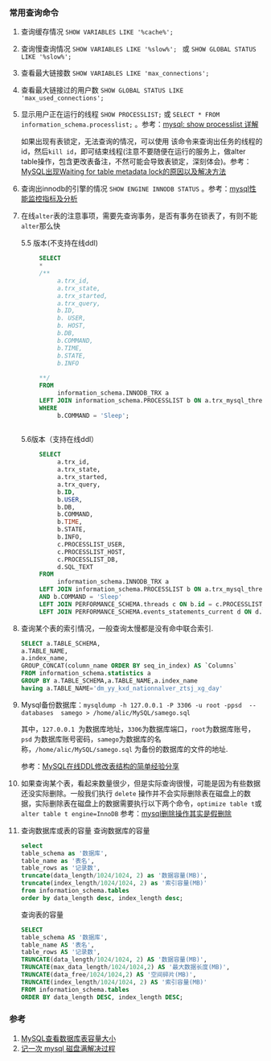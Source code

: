 

### 常用查询命令

1. 查询缓存情况 `SHOW VARIABLES LIKE '%cache%';`
2. 查询慢查询情况   `SHOW VARIABLES LIKE '%slow%'; ` 或 `SHOW GLOBAL STATUS LIKE '%slow%';  `
3. 查看最大链接数 `SHOW VARIABLES LIKE 'max_connections';  `
4. 查看最大链接过的用户数 `SHOW GLOBAL STATUS LIKE 'max_used_connections';`
5. 显示用户正在运行的线程
  `SHOW PROCESSLIST;`  或 `SELECT * FROM information_schema.processlist;` 。参考：[mysql: show processlist 详解](https://zhuanlan.zhihu.com/p/30743094)
  
    如果出现有表锁定，无法查询的情况，可以使用  该命令来查询出任务的线程的id，然后`kill id`，即可结束线程(注意不要随便在运行的服务上，做alter table操作，包含更改表备注，不然可能会导致表锁定，深刻体会)。参考：[MySQL出现Waiting for table metadata lock的原因以及解决方法](https://www.cnblogs.com/digdeep/p/4892953.html)

6. 查询出innodb的引擎的情况 `SHOW ENGINE INNODB STATUS` 。参考：[mysql性能监控指标及分析](https://blog.csdn.net/rudygao/article/details/47151033)

7. 在线`alter`表的注意事项，需要先查询事务，是否有事务在锁表了，有则不能`alter`那么快
   
   5.5 版本(不支持在线ddl)
     ```sql
          SELECT
          *
          /**
               a.trx_id,
               a.trx_state,
               a.trx_started,
               a.trx_query,
               b.ID,
               b. USER,
               b. HOST,
               b.DB,
               b.COMMAND,
               b.TIME,
               b.STATE,
               b.INFO
               
          **/
          FROM
               information_schema.INNODB_TRX a
          LEFT JOIN information_schema.PROCESSLIST b ON a.trx_mysql_thread_id = b.id
          WHERE
               b.COMMAND = 'Sleep';
          
     ```
     5.6版本（支持在线ddl）
     ```sql
          SELECT
               a.trx_id,
               a.trx_state,
               a.trx_started,
               a.trx_query,
               b.ID,
               b.USER,
               b.DB,
               b.COMMAND,
               b.TIME,
               b.STATE,
               b.INFO,
               c.PROCESSLIST_USER,
               c.PROCESSLIST_HOST,
               c.PROCESSLIST_DB,
               d.SQL_TEXT
          FROM
               information_schema.INNODB_TRX a
          LEFT JOIN information_schema.PROCESSLIST b ON a.trx_mysql_thread_id = b.id
          AND b.COMMAND = 'Sleep'
          LEFT JOIN PERFORMANCE_SCHEMA.threads c ON b.id = c.PROCESSLIST_ID
          LEFT JOIN PERFORMANCE_SCHEMA.events_statements_current d ON d.THREAD_ID = c.THREAD_ID;
     ```



8. 查询某个表的索引情况，一般查询太慢都是没有命中联合索引.
     ```sql
     SELECT a.TABLE_SCHEMA,
     a.TABLE_NAME,
     a.index_name,
     GROUP_CONCAT(column_name ORDER BY seq_in_index) AS `Columns`
     FROM information_schema.statistics a
     GROUP BY a.TABLE_SCHEMA,a.TABLE_NAME,a.index_name
     having a.TABLE_NAME='dm_yy_kxd_nationnalver_ztsj_xg_day'
     ```

9. Mysql备份数据库：`mysqldump -h 127.0.0.1 -P 3306 -u root -ppsd  --databases  samego > /home/alic/MySQL/samego.sql`
 
   其中，`127.0.0.1 `为数据库地址，`3306`为数据库端口，`root`为数据库账号，`psd` 为数据库账号密码，`samego`为数据库的名称，`/home/alic/MySQL/samego.sql` 为备份的数据库的文件的地址.
   
    参考：[MySQL在线DDL修改表结构的简单经验分享](https://cloud.tencent.com/developer/article/1072214)

10. 如果查询某个表，看起来数量很少，但是实际查询很慢，可能是因为有些数据还没实际删除。一般我们执行 `delete` 操作并不会实际删除表在磁盘上的数据，实际删除表在磁盘上的数据需要执行以下两个命令，`optimize table t`或`alter table t engine=InnoDB`  参考：[mysql删除操作其实是假删除
](https://zhuanlan.zhihu.com/p/66336976)


11. 查询数据库或表的容量
 	  查询数据库的容量
	```sql
	select 
	table_schema as '数据库',
	table_name as '表名',
	table_rows as '记录数',
	truncate(data_length/1024/1024, 2) as '数据容量(MB)',
	truncate(index_length/1024/1024, 2) as '索引容量(MB)'
	from information_schema.tables
	order by data_length desc, index_length desc;
	```
	  查询表的容量
	```sql
	SELECT 
	table_schema AS '数据库',
	table_name AS '表名',
	table_rows AS '记录数',
	TRUNCATE(data_length/1024/1024, 2) AS '数据容量(MB)',
	TRUNCATE(max_data_length/1024/1024,2) AS '最大数据长度(MB)',
    TRUNCATE(data_free/1024/1024,2) AS '空间碎片(MB)',
	TRUNCATE(index_length/1024/1024, 2) AS '索引容量(MB)'
	FROM information_schema.tables
	ORDER BY data_length DESC, index_length DESC;
	```
	

### 参考
1. [MySQL查看数据库表容量大小](https://blog.csdn.net/fdipzone/article/details/80144166)
2. [记一次 mysql 磁盘满解决过程](https://testerhome.com/topics/23049)
	

  
